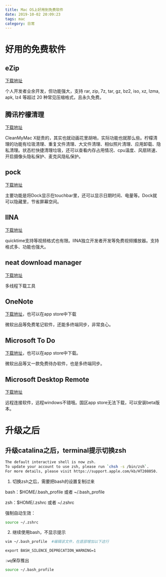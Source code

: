```yaml
---
title: Mac OS上好用到免费软件
date: 2019-10-02 20:09:23
tags: mac
category: 日常
---
```


# 好用的免费软件

## eZip
 [下载地址](https://ezip.awehunt.com/)

个人开发者业余开发，但功能强大，支持 rar, zip, 7z, tar, gz, bz2, iso, xz, lzma, apk, lz4 等超过 20 种常见压缩格式，且永久免费。

 ## 腾讯柠檬清理
 [下载地址](https://mac.gj.qq.com/)

CleanMyMac X挺贵的，其实也就动画花里胡哨，实际功能也就那么些。柠檬清理的功能有垃圾清理、重复文件清理、大文件清理、相似照片清理、应用卸载、隐私清理。状态栏快捷清理垃圾，还可以查看内存占用情况、cpu温度、风扇转速、开启摄像头隐私保护、麦克风隐私保护。

## pock
[下载地址](https://pock.dev/)

主要功能是将Dock显示在touchbar里，还可以显示日期时间、电量等。Dock就可以隐藏里，节省屏幕空间。

## IINA
[下载地址](https://www.iina.io/)

quicktime支持等视频格式也有限。IINA独立开发者开发等免费视频播放器。支持格式多、功能也强大。

## neat download manager
[下载地址](http://www.neatdownloadmanager.com)

多线程下载工具

## OneNote
[下载地址](http://www.onenote.com/download/)，也可以在app store中下载

微软出品等免费笔记软件，还能多终端同步，非常良心。

## Microsoft To Do
[下载地址](https://todo.microsoft.com)，也可以在app store中下载。

微软出品等又一款免费待办软件，也是多终端同步。

## Microsoft Desktop Remote
[下载地址](https://rink.hockeyapp.net/apps/5e0c144289a51fca2d3bfa39ce7f2b06/)

远程连接软件，远程windows不错哦。国区app store无法下载，可以安装beta版本。


# 升级之后
## 升级catalina之后，terminal提示切换zsh
```bash
The default interactive shell is now zsh.
To update your account to use zsh, please run `chsh -s /bin/zsh`.
For more details, please visit https://support.apple.com/kb/HT208050.
```
1. 切换zsh之后，需要把bash的设置复制过来

bash：$HOME/.bash_profile 或者 ~/.bash_profile

zsh：$HOME/.zshrc 或者 ~/.zshrc

强制自动生效：
```bash
source ~/.zshrc
```
2. 继续使用bash，不显示提示
```bash
vim ~/.bash_profile  #编辑该文件，在底部增加以下这行
```

`export BASH_SILENCE_DEPRECATION_WARNING=1`

`:wq`保存推出

```bash
source ~/.bash_profile
```
